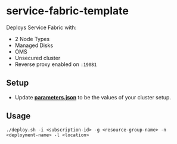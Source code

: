 # service-fabric-template

Deploys Service Fabric with:

* 2 Node Types
* Managed Disks
* OMS
* Unsecured cluster
* Reverse proxy enabled on `:19081`

## Setup

* Update **[parameters.json](https://github.com/jpoon/service-fabric-template/blob/master/parameters.json)** to be the values of your cluster setup.

## Usage

```
./deploy.sh -i <subscription-id> -g <resource-group-name> -n <deployment-name> -l <location>
```


